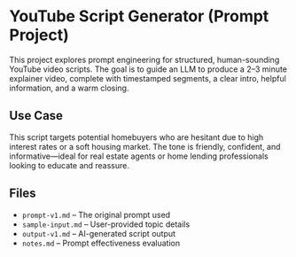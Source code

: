 # YouTube Script Generator (Prompt Project)

This project explores prompt engineering for structured, human-sounding YouTube video scripts. The goal is to guide an LLM to produce a 2–3 minute explainer video, complete with timestamped segments, a clear intro, helpful information, and a warm closing.

## Use Case

This script targets potential homebuyers who are hesitant due to high interest rates or a soft housing market. The tone is friendly, confident, and informative—ideal for real estate agents or home lending professionals looking to educate and reassure.

## Files
- `prompt-v1.md` – The original prompt used
- `sample-input.md` – User-provided topic details
- `output-v1.md` – AI-generated script output
- `notes.md` – Prompt effectiveness evaluation
